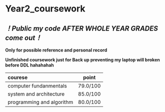 # Year2_coursework
## *！Public my code AFTER WHOLE YEAR GRADES come out！*

**Only for possible reference and personal record**

**Unfinished coursework just for Back up preventing my laptop will broken before DDL hahahahah**


|courese             |point       |
|:---                |:---:       |
|computer fundanmentals|79.0/100|
|system and architecture|85.0/100|
|programming and algorithm|80.0/100|








